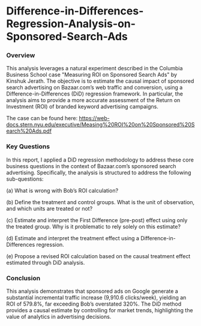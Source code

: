 # Difference-in-Differences-Regression-Analysis-on-Sponsored-Search-Ads

### Overview
This analysis leverages a natural experiment described in the Columbia Business School case "Measuring ROI on Sponsored Search Ads" by Kinshuk Jerath. The objective is to estimate the causal impact of sponsored search advertising on Bazaar.com’s web traffic and conversion, using a Difference-in-Differences (DiD) regression framework. In particular, the analysis aims to provide a more accurate assessment of the Return on Investment (ROI) of branded keyword advertising campaigns.

The case can be found here: https://web-docs.stern.nyu.edu/executive/Measing%20ROI%20on%20Sponsored%20Search%20Ads.pdf

### Key Questions
In this report, I applied a DiD regression methodology to address these core business questions in the context of Bazaar.com’s sponsored search advertising. Specifically, the analysis is structured to address the following sub-questions:

(a) What is wrong with Bob’s ROI calculation?

(b) Define the treatment and control groups. What is the unit of observation, and which units are treated or not?

(c) Estimate and interpret the First Difference (pre-post) effect using only the treated group. Why is it problematic to rely solely on this estimate?

(d) Estimate and interpret the treatment effect using a Difference-in-Differences regression.

(e) Propose a revised ROI calculation based on the causal treatment effect estimated through DiD analysis.


### Conclusion
This analysis demonstrates that sponsored ads on Google generate a substantial incremental traffic increase (9,910.6 clicks/week), yielding an ROI of 579.8%, far exceeding Bob’s overstated 320%. The DiD method provides a causal estimate by controlling for market trends, highlighting the value of analytics in advertising decisions.
